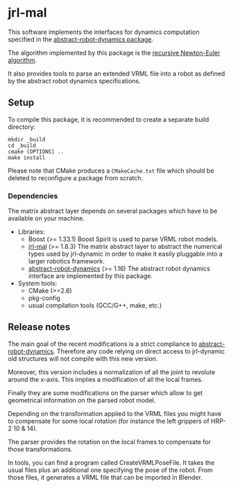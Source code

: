 jrl-mal
=======

This software implements the interfaces for dynamics computation
specified in the [abstract-robot-dynamics package][abstract-robot-dynamics].

The algorithm implemented by this package is the [recursive
Newton-Euler algorithm][RNEA].

It also provides tools to parse an extended VRML file into a robot as
defined by the abstract robot dynamics specifications.


Setup
-----

To compile this package, it is recommended to create a separate build
directory:

    mkdir _build
    cd _build
    cmake [OPTIONS] ..
    make install

Please note that CMake produces a `CMakeCache.txt` file which should
be deleted to reconfigure a package from scratch.


### Dependencies

The matrix abstract layer depends on several packages which
have to be available on your machine.

 - Libraries:
   - Boost (>= 1.33.1)
     Boost Spirit is used to parse VRML robot models.
   - [jrl-mal][jrl-mal] (>= 1.8.3)
     The matrix abstract layer to abstract the numerical types used by
     jrl-dynamic in order to make it easily pluggable into a larger robotics
     framework.
   - [abstract-robot-dynamics][abstract-robot-dynamics] (>= 1.16)
     The abstract robot dynamics interface are implemented by this package.
 - System tools:
   - CMake (>=2.6)
   - pkg-config
   - usual compilation tools (GCC/G++, make, etc.)


Release notes
-------------

The main goal of the recent modifications is a strict compliance
to [abstract-robot-dynamics][abstract-robot-dynamics].
Therefore any code relying on direct access to jrl-dynamic old
structures will not compile with this new version.

Moreover, this version includes a normalization of all the joint to
revolute around the x-axis. This implies a modification of all the
local frames.

Finally they are some modifications on the parser which allow to get
geometrical information on the parsed robot model.

Depending on the transformation applied to the VRML files you might
have to compensate for some local rotation (for instance the left
grippers of HRP-2 10 & 14).

The parser provides the rotation on the local frames to compensate for
those transformations.

In tools, you can find a program called CreateVRMLPoseFile.
It takes the usual files plus an additional one specifying
the pose of the robot. From those files, it generates a VRML file
that can be imported in Blender.



[abstract-robot-dynamics]: http://github.com/laas/abstract-robot-dynamics
[jrl-mal]: http://github.com/jrl-umi3218/jrl-mal

[RNEA]: http://www.scholarpedia.org/article/Robot_dynamics

